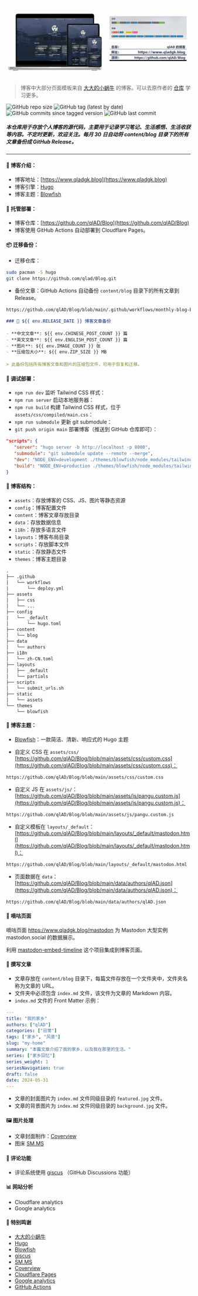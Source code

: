 ![](static/qladgk.png)

> 博客中大部分页面模板来自 [大大的小蜗牛](https://www.eallion.com/) 的博客。可以去原作者的 [仓库](https://github.com/eallion/eallion.com) 学习更多。

![GitHub repo size](https://img.shields.io/github/repo-size/qlAD/Blog) ![GitHub tag (latest by date)](https://img.shields.io/github/v/tag/qlAD/Blog) ![GitHub commits since tagged version](https://img.shields.io/github/commits-since/qlAD/Blog/latest/main) ![GitHub last commit](https://img.shields.io/github/last-commit/qlAD/Blog) 

##### 本仓库用于存放个人博客的源代码，主要用于记录学习笔记、生活感悟、生活收获等内容。不定时更新，欢迎关注。每月 30 日自动将 content/blog 目录下的所有文章备份成 GitHub Release。

---

#### 📖 博客介绍：

- 博客地址：[https://www.qladgk.blog](https://www.qladgk.blog)
- 博客引擎：[Hugo](https://gohugo.io/)
- 博客主题：[Blowfish](https://blowfish.page/)

#### 🚀 托管部署：

- 博客仓库：[https://github.com/qlAD/Blog](https://github.com/qlAD/Blog)
- 博客使用 GitHub Actions 自动部署到 Cloudflare Pages。

#### 📦 迁移备份：

- 迁移仓库：

```sh
sudo pacman -S hugo
git clone https://github.com/qlad/Blog.git
```

- 备份文章：GitHub Actions 自动备份 `content/blog` 目录下的所有文章到 Release。

```bash
https://github.com/qlAD/Blog/blob/main/.github/workflows/monthly-blog-backup.yml
```

```md
### 📅 ${{ env.RELEASE_DATE }} 博客文章备份

- **中文文章**: ${{ env.CHINESE_POST_COUNT }} 篇
- **英文文章**: ${{ env.ENGLISH_POST_COUNT }} 篇
- **图片**: ${{ env.IMAGE_COUNT }} 张
- **压缩包大小**: ${{ env.ZIP_SIZE }} MB

> 此备份包括所有博客文章和图片的压缩包文件，可用于恢复和迁移。
```

#### 🔨 调试部署：

- `npm run dev` 监听 Tailwind CSS 样式：
- `npm run server` 启动本地服务器：
- `npm run build` 构建 Tailwind CSS 样式，位于 `assets/css/compiled/main.css`：
- `npm run submodule` 更新 git submodule：
- `git push origin main` 部署博客（推送到 GitHub 仓库即可）：

```json
"scripts": {
   "server": "hugo server -b http://localhost -p 8000",
   "submodule": "git submodule update --remote --merge",
   "dev": "NODE_ENV=development ./themes/blowfish/node_modules/tailwindcss/lib/cli.js -c ./themes/blowfish/tailwind.config.js -i ./themes/blowfish/assets/css/main.css -o ./assets/css/compiled/main.css --jit -w",
   "build": "NODE_ENV=production ./themes/blowfish/node_modules/tailwindcss/lib/cli.js -c ./themes/blowfish/tailwind.config.js -i ./themes/blowfish/assets/css/main.css -o ./assets/css/compiled/main.css --jit"
}
```

#### 📁 博客结构：

- `assets`：存放博客的 CSS、JS、图片等静态资源
- `config`：博客配置文件
- `content`：博客文章存放目录
- `data`：存放数据信息
- `i18n`：存放多语言文件
- `layouts`：博客布局目录
- `scripts`：存放脚本文件
- `static`：存放静态文件
- `themes`：博客主题目录

```
.
├── .github
│   └── workflows
|       └── deploy.yml
├── assets
│   ├── css
│   └── ...
├── config
|   └── _default
│       └── hugo.toml
├── content
│   └── blog
├── data
│   └── authors
├── i18n
│   └── zh-CN.toml
├── layouts
│   ├── _default
│   └── partials
├── scripts
│   └── submit_urls.sh
├── static
│   └── assets
└── themes
    └── blowfish
```

#### 🎨 博客主题：

- [Blowfish](https://blowfish.page/)：一款简洁、清新、响应式的 Hugo 主题

- 自定义 CSS 在 `assets/css/` [https://github.com/qlAD/Blog/blob/main/assets/css/custom.css](https://github.com/qlAD/Blog/blob/main/assets/css/custom.css)：

```bash
https://github.com/qlAD/Blog/blob/main/assets/css/custom.css
```

- 自定义 JS 在 `assets/js/`： [https://github.com/qlAD/Blog/blob/main/assets/js/pangu.custom.js](https://github.com/qlAD/Blog/blob/main/assets/js/pangu.custom.js)：
  
```bash
https://github.com/qlAD/Blog/blob/main/assets/js/pangu.custom.js
```

- 自定义模板在 `layouts/_default`： [https://github.com/qlAD/Blog/blob/main/layouts/_default/mastodon.html](https://github.com/qlAD/Blog/blob/main/layouts/_default/mastodon.html)：

```bash
https://github.com/qlAD/Blog/blob/main/layouts/_default/mastodon.html
```

- 页面数据在 `data`： [https://github.com/qlAD/Blog/blob/main/data/authors/qlAD.json](https://github.com/qlAD/Blog/blob/main/data/authors/qlAD.json)：

```bash
https://github.com/qlAD/Blog/blob/main/data/authors/qlAD.json
```

#### 🎈 嘀咕页面

嘀咕页面 https://www.qladgk.blog/mastodon 为 Mastodon 大型实例 mastodon.social 的数据展示。

利用 [mastodon-embed-timeline](https://gitlab.com/idotj/mastodon-embed-timeline) 这个项目集成到博客页面。

#### 📝 撰写文章

- 文章存放在 `content/blog` 目录下，每篇文件存放在一个文件夹中，文件夹名称为文章的 URL。
- 文件夹中必须包含 `index.md` 文件，该文件为文章的 Markdown 内容。
- `index.md` 文件的 Front Matter 示例：

```yaml
---
title: "我的家乡"
authors: ["qlAD"]
categories: ["日常"]
tags: ["家乡", "风景"]
slug: "my-home"
summary: "本篇文章介绍了我的家乡，以及我在那里的生活。"
series: ["家乡回忆"]
series_weight: 1
seriesNavigation: true
draft: false
date: 2024-05-31
---
```

- 文章的封面图片为 `index.md` 文件同级目录的 `featured.jpg` 文件。
-  文章的背景图片为 `index.md` 文件同级目录的 `background.jpg` 文件。

#### 🖼️ 图片处理

- 文章封面制作：[Coverview](https://coverview.vercel.app/editor)
- 图床 [SM.MS](https://sm.ms/)

#### 🌈 评论功能

- 评论系统使用 [giscus](https://giscus.app/) （GitHub Discussions 功能）

#### 📊 网站分析

- Cloudflare analytics
- Google analytics

#### 🎉 特别鸣谢

- [大大的小蜗牛](https://www.eallion.com/)
- [Hugo](https://gohugo.io/)
- [Blowfish](https://blowfish.page/)
- [giscus](https://giscus.app/)
- [SM.MS](https://sm.ms/)
- [Coverview](https://coverview.vercel.app/editor)
- [Cloudflare Pages](https://pages.cloudflare.com/)
- [Google analytics](https://analytics.google.com/analytics/web/)
- [GitHub Actions](https://github.com/features/actions)
